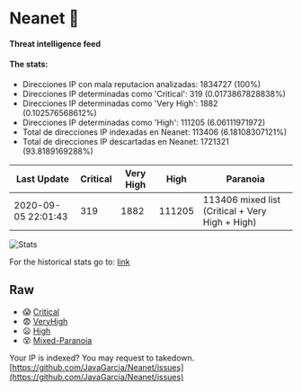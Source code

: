 # Neanet :hocho:
#### Threat intelligence feed
#### The stats:

- Direcciones IP con mala reputacion analizadas: 1834727 (100%)
- Direcciones IP determinadas como 'Critical':  319 (0.0173867828838%)
- Direcciones IP determinadas como 'Very High':  1882 (0.102576568612%)
- Direcciones IP determinadas como 'High':  111205 (6.06111971972)
- Total de direcciones IP indexadas en Neanet:  113406 (6.18108307121%)
- Total de direcciones IP descartadas en Neanet:  1721321 (93.8189169288%)

| Last Update | Critical | Very High | High | Paranoia |
| --- | --- | --- | --- | --- |
| 2020-09-05 22:01:43 | 319 | 1882 | 111205 | 113406 mixed list (Critical + Very High + High)|

![Stats](https://docs.google.com/spreadsheets/d/e/2PACX-1vSnaNMIXVabIpDJjufMlzH7poXnshF3mgd8Is1g9ytUEzVsP5my4Trn8f-xkoLLQ38xpL3HtmUexLo6/pubchart?oid=501124687&format=image)

For the historical stats go to: [link](/stats.csv)
## Raw
- :scream: [Critical](https://raw.githubusercontent.com/JavaGarcia/Neanet/master/blacklists/neanet_critical.txt)
- :fearful: [VeryHigh](https://raw.githubusercontent.com/JavaGarcia/Neanet/master/blacklists/neanet_veryHigh.txtt)
- :frowning: [High](https://raw.githubusercontent.com/JavaGarcia/Neanet/master/blacklists/neanet_high.txt)
- :dizzy_face: [Mixed-Paranoia](https://raw.githubusercontent.com/JavaGarcia/Neanet/master/blacklists/neanet_all.txt)


Your IP is indexed? You may request to takedown. [https://github.com/JavaGarcia/Neanet/issues](https://github.com/JavaGarcia/Neanet/issues)































































































































































































































































































































































































































































































































































































